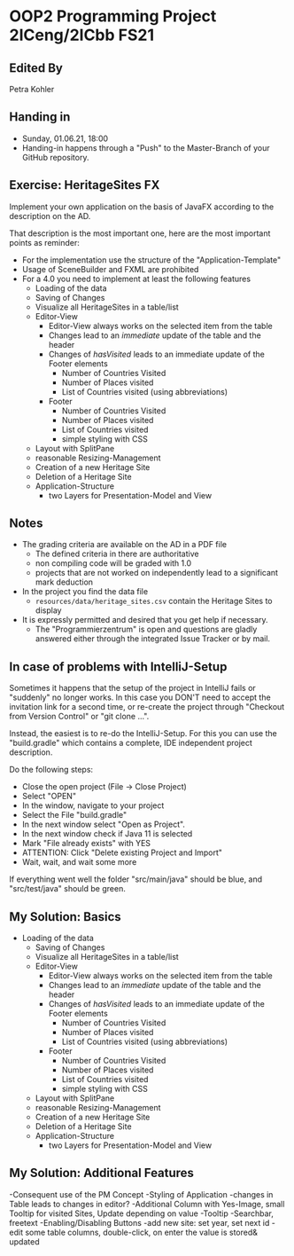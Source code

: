 # OOP2 Programming Project 2ICeng/2ICbb FS21 

## Edited By
Petra Kohler

## Handing in
- Sunday, 01.06.21, 18:00
- Handing-in happens through a "Push" to the Master-Branch of your GitHub repository.

## Exercise: HeritageSites FX
Implement your own application on the basis of JavaFX according to the description on the AD.

That description is the most important one, here are the most important points as reminder:

- For the implementation use the structure of the "Application-Template"
- Usage of SceneBuilder and FXML are prohibited
- For a 4.0 you need to implement at least the following features
    - Loading of the data
    - Saving of Changes
    - Visualize all HeritageSites in a table/list
    - Editor-View
        - Editor-View always works on the selected item from the table
        - Changes lead to an *immediate* update of the table and the header
        - Changes of *hasVisited* leads to an immediate update of the Footer elements
            - Number of Countries Visited
            - Number of Places visited
            - List of Countries visited (using abbreviations)
        - Footer
            - Number of Countries Visited
            - Number of Places visited
            - List of Countries visited  
            - simple styling with CSS
    - Layout with SplitPane
    - reasonable Resizing-Management
    - Creation of a new Heritage Site
    - Deletion of a Heritage Site
    - Application-Structure
        - two Layers for Presentation-Model and View
    
## Notes
- The grading criteria are available on the AD in a PDF file
    - The defined criteria in there are authoritative
    - non compiling code will be graded with 1.0
    - projects that are not worked on independently lead to a significant mark deduction
- In the project you find the data file
    - `resources/data/heritage_sites.csv` contain the Heritage Sites to display
- It is expressly permitted and desired that you get help if necessary.
    - The "Programmierzentrum" is open and questions are gladly answered either through the integrated Issue Tracker or by mail.
    
## In case of problems with IntelliJ-Setup
Sometimes it happens that the setup of the project in IntelliJ fails or "suddenly" no longer works.
In this case you DON'T need to accept the invitation link for a second time, or re-create the project through "Checkout from Version Control" or "git clone ...".

Instead, the easiest is to re-do the IntelliJ-Setup. For this you can use the "build.gradle" which contains a complete, IDE independent project description.

Do the following steps:
- Close the open project (File -> Close Project)
- Select "OPEN"
- In the window, navigate to your project
- Select the File "build.gradle"
- In the next window select "Open as Project".
- In the next window check if Java 11 is selected
- Mark "File already exists" with YES
- ATTENTION: Click "Delete existing Project and Import"
- Wait, wait, and wait some more

If everything went well the folder "src/main/java" should be blue, and "src/test/java" should be green.


## My Solution: Basics
- Loading of the data
    - Saving of Changes
    - Visualize all HeritageSites in a table/list
    - Editor-View
        - Editor-View always works on the selected item from the table
        - Changes lead to an *immediate* update of the table and the header
        - Changes of *hasVisited* leads to an immediate update of the Footer elements
            - Number of Countries Visited
            - Number of Places visited
            - List of Countries visited (using abbreviations)
        - Footer
            - Number of Countries Visited
            - Number of Places visited
            - List of Countries visited
            - simple styling with CSS
    - Layout with SplitPane
    - reasonable Resizing-Management
    - Creation of a new Heritage Site
    - Deletion of a Heritage Site
    - Application-Structure
        - two Layers for Presentation-Model and View
      
## My Solution: Additional Features
-Consequent use of the PM Concept
    -Styling of Application
-changes in Table leads to changes in editor?
-Additional Column with Yes-Image, small Tooltip for visited Sites, Update depending on value
-Tooltip
-Searchbar, freetext
-Enabling/Disabling Buttons
-add new site: set year, set next id
-edit some table columns, double-click, on enter the value is stored& updated
